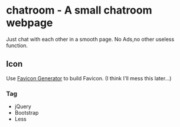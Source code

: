 chatroom - A small chatroom webpage
========================================

Just chat with each other in a smooth page. No Ads,no other useless function.

Icon
----------------------------------------

Use [Favicon Generator](http://realfavicongenerator.net) to build Favicon.
(I think I'll mess this later...)

### Tag

*   jQuery
*   Bootstrap
*   Less
